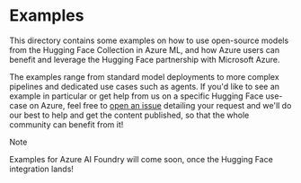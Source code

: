# Examples

This directory contains some examples on how to use open-source models from the Hugging Face Collection in Azure ML, and how Azure users can benefit and leverage the Hugging Face partnership with Microsoft Azure.

The examples range from standard model deployments to more complex pipelines and dedicated use cases such as agents. If you'd like to see an example in particular or get help from us on a specific Hugging Face use-case on Azure, feel free to [open an issue](https://github.com/huggingface/Microsoft-Azure/issues/new) detailing your request and we'll do our best to help and get the content published, so that the whole community can benefit from it!

> [!NOTE]
> Examples for Azure AI Foundry will come soon, once the Hugging Face integration lands!
